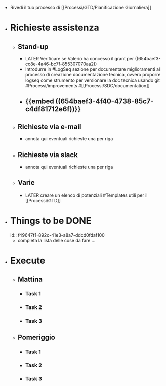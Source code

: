 - Rivedi il tuo processo di [[Processi/GTD/Pianificazione Giornaliera]]
- # Richieste assistenza
	- ## Stand-up
		- LATER Verificare se Valerio ha concesso il grant per ((654baef3-cc8e-4a46-bc7f-855307070aa2))
		- Introdurre in #LogSeq sezione per documentare miglioramenti al processo di creazione documentazione tecnica, ovvero proporre logseq come strumento per versionare la doc tecnica usando git #Processi/improvements #[[Processi/SDC/documentation]]
		- {{embed ((654baef3-4f40-4738-85c7-c4df81712e6f))}}
			-
	- ## Richieste via e-mail
		- annota qui eventuali richieste una per riga
	- ## Richieste via slack
		- annota qui eventuali richieste una per riga
	- ## Varie
		- LATER creare un elenco di potenziali #Templates utili per il [[Processi/GTD]]
- # Things to be DONE
  id:: f49647f1-892c-41e3-a8a7-ddcd0fdaf100
	- completa la lista delle cose da fare ...
- # Execute
	- ## Mattina
		- ### Task 1
		- ### Task 2
		- ### Task 3
	- ## Pomeriggio
		- ### Task 1
		- ### Task 2
		- ### Task 3
